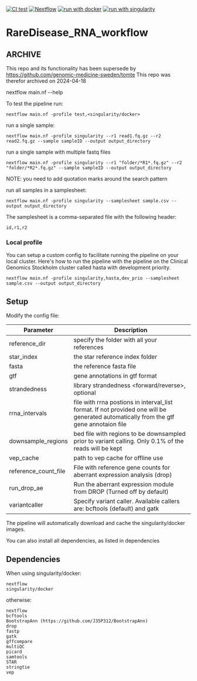 [![CI test](https://github.com/genomic-medicine-sweden/RareDisease_RNA_workflow/actions/workflows/ci_test.yml/badge.svg?branch=main)](https://github.com/genomic-medicine-sweden/RareDisease_RNA_workflow/actions/workflows/ci_test.yml)
[![Nextflow](https://img.shields.io/badge/nextflow-%E2%89%A521.10.3-brightgreen.svg)](https://www.nextflow.io/)
[![run with docker](https://img.shields.io/badge/run%20with-docker-0db7ed?labelColor=000000&logo=docker)](https://www.docker.com/)
[![run with singularity](https://img.shields.io/badge/run%20with-singularity-1d355c.svg?labelColor=000000)](https://sylabs.io/docs/)

# RareDisease_RNA_workflow

## ARCHIVE
This repo and its functionality has been supersede by https://github.com/genomic-medicine-sweden/tomte 
This repo was therefor archived on 2024-04-18

nextflow main.nf --help

To test the pipeline run:

```Console
nextflow main.nf -profile test,<singularity/docker>
```

run a single sample:

```Console
nextflow main.nf -profile singularity --r1 read1.fq.gz --r2 read2.fq.gz --sample sampleID --output output_directory
```

run a single sample with multiple fastq files

```Console
nextflow main.nf -profile singularity --r1 "folder/*R1*.fq.gz" --r2 "folder/*R2*.fq.gz" --sample sampleID --output output_directory
```

NOTE: you need to add quotation marks around the search pattern

run all samples in a samplesheet:

```Console
nextflow main.nf -profile singularity --samplesheet sample.csv --output output_directory
```

The samplesheet is a comma-separated file with the following header:

```Console
id,r1,r2
```

### Local profile

You can setup a custom config to facilitate running the pipeline on your local cluster. Here's how to run the pipeline with the pipeline on the Clinical Genomics Stockholm cluster called hasta with development priority.

```Console
nextflow main.nf -profile singularity,hasta,dev_prio --samplesheet sample.csv --output output_directory
```

## Setup
Modify the config file:

| Parameter | Description |
| --- | ---|
| reference_dir | specify the folder with all your references |
| star_index  |  the star reference index folder |
| fasta | the reference fasta file |
| gtf |  gene annotations in gtf format |
| strandedness |  library strandedness <forward/reverse>, optional |
| rrna_intervals | file with rrna postions in interval_list format. If not provided one will be generated automatically from the gtf gene annotaion file |
| downsample_regions | bed file with regions to be downsampled prior to variant calling. Only 0.1% of the reads will be kept |
| vep_cache | path to vep cache for offline use |
| reference_count_file | File with reference gene counts for aberrant expression analysis (drop) |
| run_drop_ae | Run the aberrant expression module from DROP (Turned off by default) |
| variantcaller | Specify variant caller. Available callers are: bcftools (default) and gatk |


The pipeline will automatically download and cache the singularity/docker images.

You can also install all dependencies, as listed in dependencies

## Dependencies
When using singularity/docker:

	nextflow
	singularity/docker

otherwise:

	nextflow
	bcftools
    BootstrapAnn (https://github.com/J35P312/BootstrapAnn)
	drop
	fastp
	gatk
	gffcompare
	multiQC
	picard
	samtools
	STAR
	stringtie
	vep
